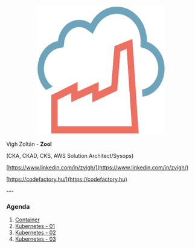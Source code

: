 <div style="width: 500px;text-align: center;"><img src="./assets/code-factory-logo.webp" alt="code-factory.png" width="339" height="339" class="jop-noMdConv"></div>

<div style="text-align: left">
    <p>Vigh Zoltán - <b>Zool</b></p>
    <p>(CKA, CKAD, CKS, AWS Solution Architect/Sysops) </p>

[https://www.linkedin.com/in/zvigh/](https://www.linkedin.com/in/zvigh/)

[https://codefactory.hu/](https://codefactory.hu)
</div>
---

### Agenda

1.  [Container](./02-container.md)
3.  [Kubernetes - 01](./03-kubernetes-01.md)
4.  [Kubernetes - 02](./04-kubernetes-02.md)
5.  [Kubernetes - 03](./05-kubernetes-03.md)
